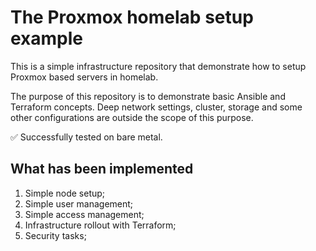 # The Proxmox homelab setup example

This is a simple infrastructure repository that demonstrate how to setup Proxmox based servers in homelab.

The purpose of this repository is to demonstrate basic Ansible and Terraform concepts.
Deep network settings, cluster, storage and some other configurations are outside the scope of this purpose.

✅ Successfully tested on bare metal.

## What has been implemented

1. Simple node setup;
2. Simple user management;
3. Simple access management;
4. Infrastructure rollout with Terraform;
5. Security tasks;
